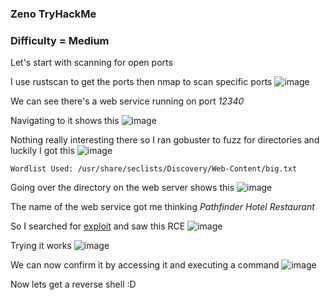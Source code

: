 <h3> Zeno TryHackMe </h3>

### Difficulty = Medium

Let's start with scanning for open ports 

I use rustscan to get the ports then nmap to scan specific ports
![image](https://user-images.githubusercontent.com/127159644/235651240-ef4fb2ce-0553-4eac-9937-62d857ed6d70.png)

We can see there's a web service running on port *12340*

Navigating to it shows this
![image](https://user-images.githubusercontent.com/127159644/235651114-1235e03f-726e-4054-a47e-f3c92e385e6c.png)

Nothing really interesting there so I ran gobuster to fuzz for directories and luckily I got this
![image](https://user-images.githubusercontent.com/127159644/235651381-e1fe94c2-d810-4b2f-98e6-2133c07cf6e6.png)

```
Wordlist Used: /usr/share/seclists/Discovery/Web-Content/big.txt
```

Going over the directory on the web server shows this
![image](https://user-images.githubusercontent.com/127159644/235651543-746a7790-a2dc-405c-9165-f0908b4e6119.png)

The name of the web service got me thinking *Pathfinder Hotel Restaurant* 

So I searched for [exploit](https://www.exploit-db.com/exploits/47520) and saw this RCE
![image](https://user-images.githubusercontent.com/127159644/235651729-ebc6e2c3-d51f-4a1a-b100-3e6af2ffb4e2.png)

Trying it works 
![image](https://user-images.githubusercontent.com/127159644/235652887-11bd754a-ae08-429e-95f3-5aa7db33e047.png)

We can now confirm it by accessing it and executing a command
![image](https://user-images.githubusercontent.com/127159644/235652964-e9250e2e-783c-4472-a97f-dbcdf294e60c.png)

Now lets get a reverse shell :D

